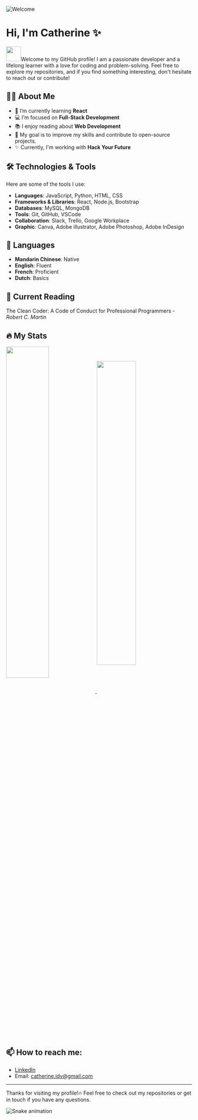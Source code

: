 ![Welcome](https://capsule-render.vercel.app/api?type=venom&color=auto&height=150&section=header&text=Bienvenue/%20Welcome/%20歡迎/%20Welkom&fontSize=50&theme=gruvbox_light&animation=fadeIn)

# Hi, I'm Catherine ✨

<img src="https://media.tenor.com/C-G3GF2Fm-YAAAAi/sabobatage-boba-card-game.gif" width="40" height="40"/>Welcome to my GitHub profile! I am a passionate developer and a lifelong learner with a love for coding and problem-solving. Feel free to explore my repositories, and if you find something interesting, don't hesitate to reach out or contribute!

## 👩‍💻 About Me

- 🌱 I’m currently learning **React**
- 💻 I’m focused on **Full-Stack Development**
- 📚 I enjoy reading about **Web Development**
- 🎯 My goal is to improve my skills and contribute to open-source projects.
- ✨ Currently, I'm working with **Hack Your Future**

## 🛠️ Technologies & Tools

Here are some of the tools I use:

- **Languages**: JavaScript, Python, HTML, CSS
- **Frameworks & Libraries**: React, Node.js, Bootstrap
- **Databases**: MySQL, MongoDB
- **Tools**: Git, GitHub, VSCode
- **Collaboration**: Slack, Trello, Google Workplace
- **Graphic**: Canva, Adobe illustrator, Adobe Photoshop, Adobe InDesign

## 💬 Languages

- **Mandarin Chinese**: Native
- **English**: Fluent
- **French**: Proficient
- **Dutch**: Basics

## 📕 Current Reading

The Clean Coder: A Code of Conduct for Professional Programmers - _Robert C. Martin_

## 🔥 My Stats

<a href="https://github.com/boba-milktea/github-readme-stats">
  <img width="48%" align="center" src="https://github-readme-stats.vercel.app/api?username=boba-milktea&theme=gruvbox&show_icons=true&rank_icon=github" />
</a>
<a href="https://github.com/boba-milktea/convoychat">
  <img width="46%" align="center" src="https://github-readme-stats.vercel.app/api/top-langs/?username=boba-milktea&layout=compact&hide=html,css&langs_count=10&theme=gruvbox&card_width=320" />
</a>

## 📫 How to reach me:

- [LinkedIn](https://www.linkedin.com/in/kaohsinlin/)
- Email: [catherine.idv@gmail.com](mailto:catherine.idv@gmail.com)

---

Thanks for visiting my profile!🔥 Feel free to check out my repositories or get in touch if you have any questions.

![Snake animation](https://github.com/boba-milktea/boba-milktea/blob/output/github-contribution-grid-snake.svg)
